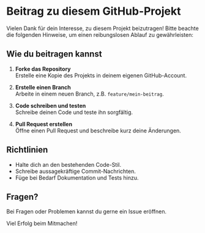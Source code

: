 # Beitrag zu diesem GitHub-Projekt

Vielen Dank für dein Interesse, zu diesem Projekt beizutragen! Bitte beachte die folgenden Hinweise, um einen reibungslosen Ablauf zu gewährleisten:

## Wie du beitragen kannst

1. **Forke das Repository**  
    Erstelle eine Kopie des Projekts in deinem eigenen GitHub-Account.

2. **Erstelle einen Branch**  
    Arbeite in einem neuen Branch, z.B. `feature/mein-beitrag`.

3. **Code schreiben und testen**  
    Schreibe deinen Code und teste ihn sorgfältig.

4. **Pull Request erstellen**  
    Öffne einen Pull Request und beschreibe kurz deine Änderungen.

## Richtlinien

- Halte dich an den bestehenden Code-Stil.
- Schreibe aussagekräftige Commit-Nachrichten.
- Füge bei Bedarf Dokumentation und Tests hinzu.

## Fragen?

Bei Fragen oder Problemen kannst du gerne ein Issue eröffnen.

Viel Erfolg beim Mitmachen!
